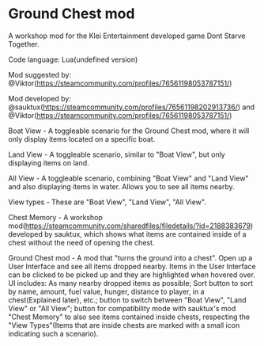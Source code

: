 # Ground Chest mod
 A workshop mod for the Klei Entertainment developed game Dont Starve Together.

Code language: Lua(undefined version)

Mod suggested by: @Viktor(https://steamcommunity.com/profiles/76561198053787151/)

Mod developed by: @sauktux(https://steamcommunity.com/profiles/76561198202913736/) and @Viktor(https://steamcommunity.com/profiles/76561198053787151/)


Boat View - A toggleable scenario for the Ground Chest mod, where it will only display items located on a specific boat.

Land View - A toggleable scenario, similar to "Boat View", but only displaying items on land.

All View - A toggleable scenario, combining "Boat View" and "Land View" and also displaying items in water. Allows you to see all items nearby.

View types - These are "Boat View", "Land View", "All View".

Chest Memory - A workshop mod(https://steamcommunity.com/sharedfiles/filedetails/?id=2188383679) developed by sauktux, which shows what items are contained inside of a chest without the need of opening the chest. 


Ground Chest mod - A mod that "turns the ground into a chest". Open up a User Interface and see all items dropped nearby. Items in the User Interface can be clicked to be picked up and they are highlighted when hovered over. UI includes: As many nearby dropped items as possible; Sort button to sort by name, amount, fuel value, hunger, distance to player, in a chest(Explained later), etc.; button to switch between "Boat View", "Land View" or "All View"; button for compatibility mode with sauktux's mod "Chest Memory" to also see items contained inside chests, respecting the "View Types"(Items that are inside chests are marked with a small icon indicating such a scenario).
